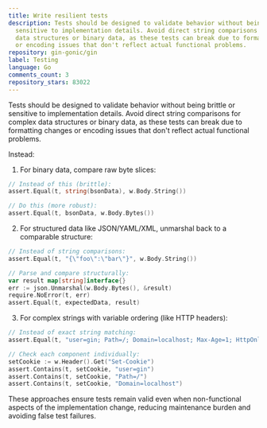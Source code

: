 ```yaml
---
title: Write resilient tests
description: Tests should be designed to validate behavior without being brittle or
  sensitive to implementation details. Avoid direct string comparisons for complex
  data structures or binary data, as these tests can break due to formatting changes
  or encoding issues that don't reflect actual functional problems.
repository: gin-gonic/gin
label: Testing
language: Go
comments_count: 3
repository_stars: 83022
---
```


Tests should be designed to validate behavior without being brittle or sensitive to implementation details. Avoid direct string comparisons for complex data structures or binary data, as these tests can break due to formatting changes or encoding issues that don't reflect actual functional problems.

Instead:
1. For binary data, compare raw byte slices:
```go
// Instead of this (brittle):
assert.Equal(t, string(bsonData), w.Body.String())

// Do this (more robust):
assert.Equal(t, bsonData, w.Body.Bytes())
```

2. For structured data like JSON/YAML/XML, unmarshal back to a comparable structure:
```go
// Instead of string comparisons:
assert.Equal(t, "{\"foo\":\"bar\"}", w.Body.String())

// Parse and compare structurally:
var result map[string]interface{}
err := json.Unmarshal(w.Body.Bytes(), &result)
require.NoError(t, err)
assert.Equal(t, expectedData, result)
```

3. For complex strings with variable ordering (like HTTP headers):
```go
// Instead of exact string matching:
assert.Equal(t, "user=gin; Path=/; Domain=localhost; Max-Age=1; HttpOnly; Secure", cookie)

// Check each component individually:
setCookie := w.Header().Get("Set-Cookie")
assert.Contains(t, setCookie, "user=gin")
assert.Contains(t, setCookie, "Path=/")
assert.Contains(t, setCookie, "Domain=localhost")
```

These approaches ensure tests remain valid even when non-functional aspects of the implementation change, reducing maintenance burden and avoiding false test failures.